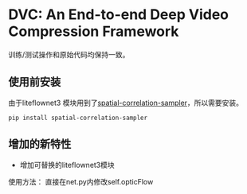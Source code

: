 # DVC: An End-to-end Deep Video Compression Framework

训练/测试操作和原始代码均保持一致。

## 使用前安装
由于liteflownet3 模块用到了<a href=https://pypi.org/project/spatial-correlation-sampler/>spatial-correlation-sampler</a>，所以需要安装。

```
pip install spatial-correlation-sampler
```

## 增加的新特性
- 增加可替换的liteflownet3模块

使用方法：
直接在net.py内修改self.opticFlow
